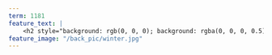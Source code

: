 ```yaml
---
term: 1181
feature_text: |
    <h2 style="background: rgb(0, 0, 0); background: rgba(0, 0, 0, 0.5); color: #FDD54F; padding: 10px;">Winter 2018</h2>
feature_image: "/back_pic/winter.jpg"
---
```


